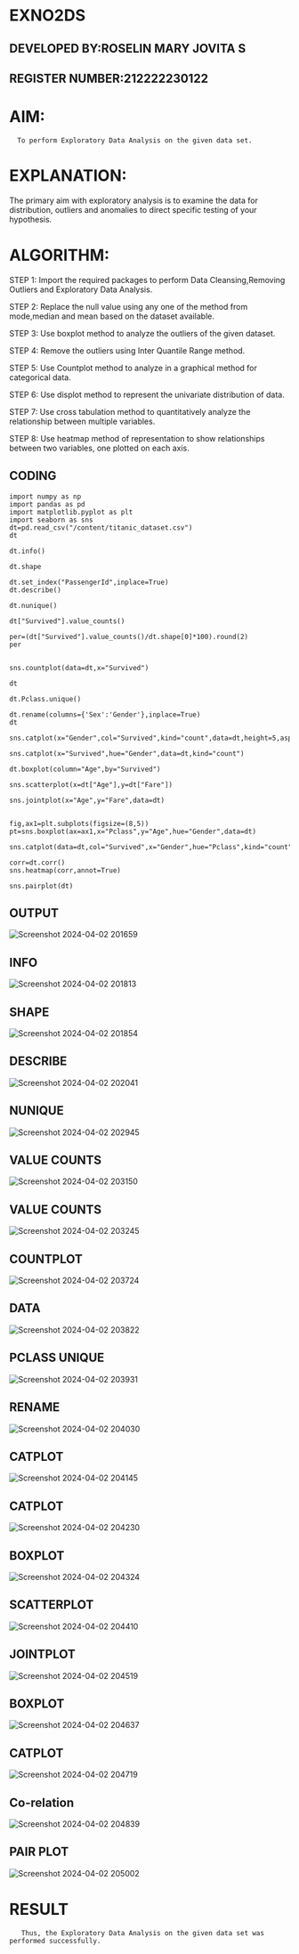 
# EXNO2DS

## DEVELOPED BY:ROSELIN MARY JOVITA S
## REGISTER NUMBER:212222230122

# AIM:
      To perform Exploratory Data Analysis on the given data set.
      
# EXPLANATION:
  The primary aim with exploratory analysis is to examine the data for distribution, outliers and anomalies to direct specific testing of your hypothesis.
  
# ALGORITHM:
STEP 1: Import the required packages to perform Data Cleansing,Removing Outliers and Exploratory Data Analysis.

STEP 2: Replace the null value using any one of the method from mode,median and mean based on the dataset available.

STEP 3: Use boxplot method to analyze the outliers of the given dataset.

STEP 4: Remove the outliers using Inter Quantile Range method.

STEP 5: Use Countplot method to analyze in a graphical method for categorical data.

STEP 6: Use displot method to represent the univariate distribution of data.

STEP 7: Use cross tabulation method to quantitatively analyze the relationship between multiple variables.

STEP 8: Use heatmap method of representation to show relationships between two variables, one plotted on each axis.

## CODING 
```
import numpy as np
import pandas as pd
import matplotlib.pyplot as plt
import seaborn as sns
dt=pd.read_csv("/content/titanic_dataset.csv")
dt

dt.info()

dt.shape

dt.set_index("PassengerId",inplace=True)
dt.describe()

dt.nunique()

dt["Survived"].value_counts()

per=(dt["Survived"].value_counts()/dt.shape[0]*100).round(2)
per


sns.countplot(data=dt,x="Survived")

dt

dt.Pclass.unique()

dt.rename(columns={'Sex':'Gender'},inplace=True)
dt

sns.catplot(x="Gender",col="Survived",kind="count",data=dt,height=5,aspect=.7)

sns.catplot(x="Survived",hue="Gender",data=dt,kind="count")

dt.boxplot(column="Age",by="Survived")

sns.scatterplot(x=dt["Age"],y=dt["Fare"])

sns.jointplot(x="Age",y="Fare",data=dt)


fig,ax1=plt.subplots(figsize=(8,5))
pt=sns.boxplot(ax=ax1,x="Pclass",y="Age",hue="Gender",data=dt)

sns.catplot(data=dt,col="Survived",x="Gender",hue="Pclass",kind="count")

corr=dt.corr()
sns.heatmap(corr,annot=True)

sns.pairplot(dt)
```


## OUTPUT

![Screenshot 2024-04-02 201659](https://github.com/RENUGASARAVANAN/EXNO2DS/assets/119292258/f3144379-b9c3-4954-bd5e-64f1f7b8e5c3)

## INFO


![Screenshot 2024-04-02 201813](https://github.com/RENUGASARAVANAN/EXNO2DS/assets/119292258/c8c3a1ed-a42f-4f9e-a92b-da6cc2db42f5)

## SHAPE


![Screenshot 2024-04-02 201854](https://github.com/RENUGASARAVANAN/EXNO2DS/assets/119292258/af70e7da-89d1-4b53-81f9-cdff2ad76045)

## DESCRIBE

![Screenshot 2024-04-02 202041](https://github.com/RENUGASARAVANAN/EXNO2DS/assets/119292258/f59240ae-0e22-4517-a780-a8da06e3c8b5)

## NUNIQUE

![Screenshot 2024-04-02 202945](https://github.com/RENUGASARAVANAN/EXNO2DS/assets/119292258/9cf5065e-433a-4875-8b52-e4d38261a57b)

## VALUE COUNTS


![Screenshot 2024-04-02 203150](https://github.com/RENUGASARAVANAN/EXNO2DS/assets/119292258/69fac243-6103-4e69-9217-8b6d12cf9fd5)

## VALUE COUNTS

![Screenshot 2024-04-02 203245](https://github.com/RENUGASARAVANAN/EXNO2DS/assets/119292258/c299c270-aa39-41c3-9d86-3f1257ea4368)

## COUNTPLOT


![Screenshot 2024-04-02 203724](https://github.com/RENUGASARAVANAN/EXNO2DS/assets/119292258/bd26ae04-387a-4a16-9f64-d4e061a05db5)

## DATA


![Screenshot 2024-04-02 203822](https://github.com/RENUGASARAVANAN/EXNO2DS/assets/119292258/67102f26-3efe-41d3-8967-07bdd5b54011)

## PCLASS UNIQUE

![Screenshot 2024-04-02 203931](https://github.com/RENUGASARAVANAN/EXNO2DS/assets/119292258/64cddbc8-79b9-40e3-9da2-7224e6b2dc8a)

## RENAME

![Screenshot 2024-04-02 204030](https://github.com/RENUGASARAVANAN/EXNO2DS/assets/119292258/fa3e161f-c4ec-4e50-9bfb-1c27daa3c29b)

## CATPLOT

![Screenshot 2024-04-02 204145](https://github.com/RENUGASARAVANAN/EXNO2DS/assets/119292258/25f50b13-08fc-42a2-9abc-879d85fa8b61)

## CATPLOT


![Screenshot 2024-04-02 204230](https://github.com/RENUGASARAVANAN/EXNO2DS/assets/119292258/84e41259-0df9-40f1-8698-17a0df613a26)

## BOXPLOT


![Screenshot 2024-04-02 204324](https://github.com/RENUGASARAVANAN/EXNO2DS/assets/119292258/d44664a8-06ed-4b35-bebf-278f852ad884)

## SCATTERPLOT


![Screenshot 2024-04-02 204410](https://github.com/RENUGASARAVANAN/EXNO2DS/assets/119292258/f2d5c2cd-9edc-4c78-8d24-3ad14d191840)

## JOINTPLOT


![Screenshot 2024-04-02 204519](https://github.com/RENUGASARAVANAN/EXNO2DS/assets/119292258/e71ded9a-5a6d-469d-8dd2-d3c1034da8dc)


## BOXPLOT

![Screenshot 2024-04-02 204637](https://github.com/RENUGASARAVANAN/EXNO2DS/assets/119292258/b343d909-2cd6-4b52-93f8-eeb9050ff506)

## CATPLOT


![Screenshot 2024-04-02 204719](https://github.com/RENUGASARAVANAN/EXNO2DS/assets/119292258/fe8dc6ea-faac-4eef-8f9a-44a73942359c)


## Co-relation


![Screenshot 2024-04-02 204839](https://github.com/RENUGASARAVANAN/EXNO2DS/assets/119292258/a917a4ec-8923-4e6d-86fa-4d83231b2cb4)

## PAIR PLOT


![Screenshot 2024-04-02 205002](https://github.com/RENUGASARAVANAN/EXNO2DS/assets/119292258/914b657b-efa2-41f8-b36a-503515fcf999)


# RESULT
       Thus, the Exploratory Data Analysis on the given data set was performed successfully.

